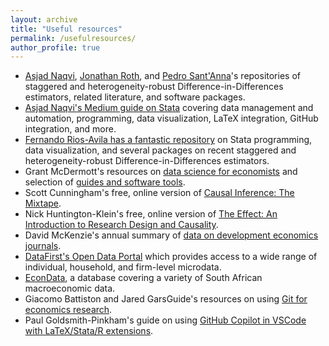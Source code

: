 ```yaml
---
layout: archive
title: "Useful resources"
permalink: /usefulresources/
author_profile: true
---
```


* [Asjad Naqvi](https://asjadnaqvi.github.io/DiD/), [Jonathan Roth](https://www.jonathandroth.com/did-resources/), and [Pedro Sant'Anna](https://psantanna.com/did-resources/)'s repositories of staggered and heterogeneity-robust Difference-in-Differences estimators, related literature, and software packages.
* [Asjad Naqvi's Medium guide on Stata](https://medium.com/the-stata-guide/welcome-to-the-stata-guide-12adf81ec3d) covering data management and automation, programming, data visualization, LaTeX integration, GitHub integration, and more. 
* [Fernando Rios-Avila has a fantastic repository](https://friosavila.github.io) on Stata programming, data visualization, and several packages on recent staggered and heterogeneity-robust Difference-in-Differences estimators. 
* Grant McDermott's resources on [data science for economists](https://github.com/uo-ec607/lectures) and selection of [guides and software tools](https://grantmcdermott.com/software/).
* Scott Cunningham's free, online version of [Causal Inference: The Mixtape](https://mixtape.scunning.com).
* Nick Huntington-Klein's free, online version of [The Effect: An Introduction to Research Design and Causality](https://theeffectbook.net).
* David McKenzie's annual summary of [data on development economics journals](https://blogs.worldbank.org/en/impactevaluations/the-state-of-development-journals-2024--quality--acceptance-rate).
* [DataFirst's Open Data Portal](https://www.datafirst.uct.ac.za/dataportal/index.php/catalog/central/?page=1&sort_by=title&sort_order=asc&ps=15) which provides access to a wide range of individual, household, and firm-level microdata.
* [EconData](https://www.econdata.co.za/signin), a database covering a variety of South African macroeconomic data.
* Giacomo Battiston and Jared GarsGuide's resources on using [Git for economics research](https://leap.unibocconi.eu/resources/courses/git-for-research-in-economics).
* Paul Goldsmith-Pinkham's guide on using [GitHub Copilot in VSCode with LaTeX/Stata/R extensions](https://paulgp.substack.com/p/setting-up-github-copilot-and-vscode).







